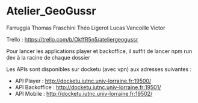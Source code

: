 # Atelier_GeoGussr

Farruggia Thomas
Fraschini Théo
Ligerot Lucas
Vancoille Victor

Trello : https://trello.com/b/OkffR5n5/ateliergeogussr

Pour lancer les applications player et backoffice, il suffit de lancer npm run dev à la racine de chaque dossier

Les APIs sont disponibles sur docketu (avec vpn) aux adresses suivantes :
 - API Player : http://docketu.iutnc.univ-lorraine.fr:19500/
 - API Backoffice : http://docketu.iutnc.univ-lorraine.fr:19501/
 - API Mobile : http://docketu.iutnc.univ-lorraine.fr:19502/